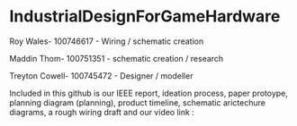 # IndustrialDesignForGameHardware

Roy Wales- 100746617 - Wiring / schematic creation

Maddin Thom- 100751351 - schematic creation / research

Treyton Cowell- 100745472 - Designer / modeller


  Included in this github is our IEEE report, ideation process, paper protoype, planning diagram (planning), product timeline, schematic arictechure diagrams, a rough wiring draft and our video link :



